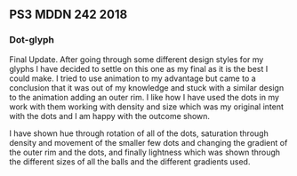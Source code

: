 ## PS3 MDDN 242 2018

### Dot-glyph

Final Update.
After going through some different design styles for my glyphs I have decided to settle on this one as my final as it is the best I could make. I tried to use animation to my advantage but came to a conclusion that it was out of my knowledge and stuck with a similar design to the animation adding an outer rim. I like how I have used the dots in my work with them working with density and size which was my original intent with the dots and I am happy with the outcome shown.

I have shown hue through rotation of all of the dots, saturation through density and movement of the smaller few dots and changing the gradient of the outer rim and the dots, and finally lightness which was shown through the different sizes of all the balls and the different gradients used.